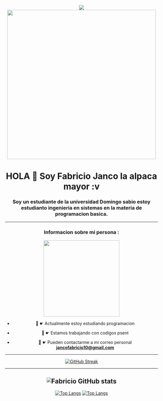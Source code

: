 <div id="header" align="center">
<img src="https://media.giphy.com/media/kEEeJPaebgkt1CVEFU/giphy.gif" width="=100" />
<img src="https://media.giphy.com/media/NOWo1GR5zXYl2/giphy.gif" width="490" />
<h1>  HOLA  👋 Soy Fabricio Janco la alpaca mayor :v</h1>
<h3 align="center">Soy un estudiante de la universidad Domingo sabio estoy estudianto ingenieria en sistemas en la materia de programacion basica. </h3>

---

### Informacion sobre mi persona :
  <img src="https://media.giphy.com/media/du3J3cXyzhj75IOgvA/giphy.gif" width="250" />

-  💜  ☛ Actualmente estoy estudiando programacion 

-  💜  ☛ Estamos trabajando con codigos psent

-  💜  ☛ Pueden contactarme a mi correo personal **jancofabricio10@gmail.com**
  ---

[![GitHub Streak](https://streak-stats.demolab.com?user=kazami9029&theme=dark&hide_border=true&border_radius=5&locale=es&date_format=j%2Fn%5B%2FY%5D&mode=weekly)](https://git.io/streak-stats)

---
  
![Fabricio GitHub stats](https://github-readme-stats.vercel.app/api?username=kazami9029&show_icons=true&theme=radical)
  ---

[![Top Langs](https://github-readme-stats.vercel.app/api/top-langs/?username=kazami9029&hide_progress=true)](https://github.com/anuraghazra/github-readme-stats)
  [![Top Langs](https://github-readme-stats.vercel.app/api/top-langs/?username=kazami9029&hide_progress=true)](https://github.com/anuraghazra/github-readme-stats)
  
</div>
